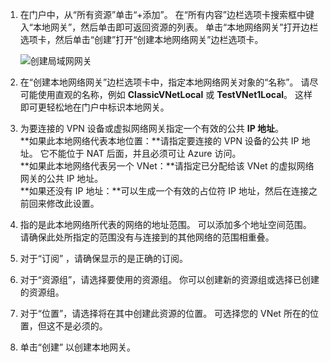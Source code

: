 1. 在门户中，从“所有资源”单击“+添加”。 在“所有内容”边栏选项卡搜索框中键入“本地网关”，然后单击即可返回资源的列表。 单击“本地网络网关”打开边栏选项卡，然后单击“创建”打开“创建本地网络网关”边栏选项卡。
   
    ![创建局域网网关](./media/vpn-gateway-add-lng-rm-portal-include/lng.png)

2. 在“创建本地网络网关”边栏选项卡中，指定本地网络网关对象的“名称”。 请尽可能使用直观的名称，例如 **ClassicVNetLocal** 或 **TestVNet1Local**。 这样即可更轻松地在门户中标识本地网关。
3. 为要连接的 VPN 设备或虚拟网络网关指定一个有效的公共 **IP 地址**。<br>**如果此本地网络代表本地位置：**请指定要连接的 VPN 设备的公共 IP 地址。 它不能位于 NAT 后面，并且必须可让 Azure 访问。<br>**如果此本地网络代表另一个 VNet：**请指定已分配给该 VNet 的虚拟网络网关的公共 IP 地址。<br>**如果还没有 IP 地址：**可以生成一个有效的占位符 IP 地址，然后在连接之前回来修改此设置。
4.  指的是此本地网络所代表的网络的地址范围。 可以添加多个地址空间范围。 请确保此处所指定的范围没有与连接到的其他网络的范围相重叠。
5. 对于“订阅” ，请确保显示的是正确的订阅。
6. 对于“资源组”，请选择要使用的资源组。 你可以创建新的资源组或选择已创建的资源组。
7. 对于“位置”，请选择将在其中创建此资源的位置。 可选择您的 VNet 所在的位置，但这不是必须的。
8. 单击“创建”  以创建本地网关。

